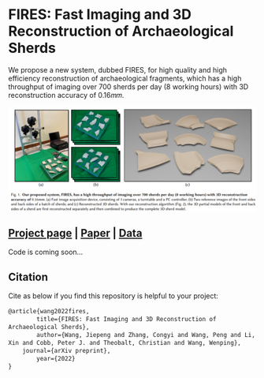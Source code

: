 # FIRES: Fast Imaging and 3D Reconstruction of Archaeological Sherds
We propose a new system, dubbed FIRES, for high quality and high efficiency reconstruction of archaeological fragments,  which has a high throughput of imaging over 700 sherds per day (8 working hours) with 3D reconstruction accuracy of 0.16𝑚𝑚.


![](./doc/teaser.png)

## [Project page](https://jiepengwang.github.io/FIRES/) |  [Paper](https:***) | [Data](https://connecthkuhk-my.sharepoint.com/:f:/g/personal/jiepeng_connect_hku_hk/Ejt8VJGsGVxIglpiLvW5Kr0BzC3SLCnWrbDn-CRAKBXplw?e=PneWj7)

Code is coming soon...

## Citation

Cite as below if you find this repository is helpful to your project:

```
@article{wang2022fires,
      	title={FIRES: Fast Imaging and 3D Reconstruction of Archaeological Sherds}, 
      	author={Wang, Jiepeng and Zhang, Congyi and Wang, Peng and Li, Xin and Cobb, Peter J. and Theobalt, Christian and Wang, Wenping},
	journal={arXiv preprint},
      	year={2022}
}
```